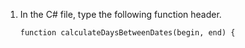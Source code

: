 1. In the C# file, type the following function header.

    ```csharp{:copy}
    function calculateDaysBetweenDates(begin, end) {
    ```
